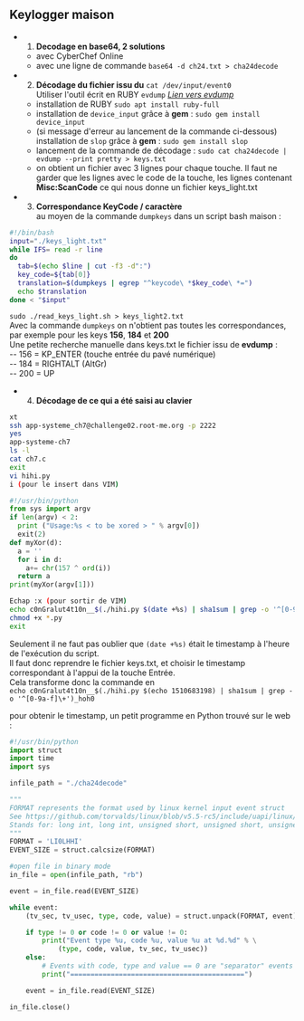 Keylogger maison
----------------

- 1) **Decodage en base64, 2 solutions**
    - avec CyberChef Online
    - avec une ligne de commande `base64 -d ch24.txt > cha24decode`


- 2) **Décodage du fichier issu du** `cat /dev/input/event0`  
Utiliser l'outil écrit en RUBY `evdump` [*Lien vers evdump*](https://www.rubydoc.info/gems/device_input/0.3.1.1)  
  - installation de RUBY `sudo apt install ruby-full`
  - installation de `device_input` grâce à **gem** : `sudo gem install device_input`
  - (si message d'erreur au lancement de la commande ci-dessous) installation de `slop`  grâce à **gem** : `sudo gem install slop`  
  - lancement de la commande de décodage : `sudo cat cha24decode |  evdump --print pretty > keys.txt`
  - on obtient un fichier avec 3 lignes pour chaque touche. Il faut ne garder que les lignes avec le code de la touche, les lignes contenant **Misc:ScanCode** ce qui nous donne un fichier keys_light.txt

- 3) **Correspondance KeyCode / caractère**  
au moyen de la commande `dumpkeys` dans un script bash maison :

```bash
#!/bin/bash
input="./keys_light.txt"
while IFS= read -r line
do
  tab=$(echo $line | cut -f3 -d":")
  key_code=${tab[0]}
  translation=$(dumpkeys | egrep "^keycode\ *$key_code\ *=")
  echo $translation
done < "$input"
```

`sudo ./read_keys_light.sh > keys_light2.txt`  
Avec la commande `dumpkeys` on n'obtient pas toutes les correspondances, par exemple pour les keys **156**, **184** et **200**  
Une petite recherche manuelle dans keys.txt le fichier issu de **evdump** :  
   -- 156 = KP_ENTER (touche entrée du pavé numérique)  
   -- 184 = RIGHTALT (AltGr)  
   -- 200 = UP  

- 4) **Décodage de ce qui a été saisi au clavier**  
```bash
xt
ssh app-systeme_ch7@challenge02.root-me.org -p 2222
yes
app-systeme-ch7
ls -l
cat ch7.c
exit
vi hihi.py
i (pour le insert dans VIM)
```
```python
#!/usr/bin/python
from sys import argv
if len(argv) < 2:
  print ("Usage:%s < to be xored > " % argv[0])
  exit(2)
def myXor(d):
  a = ''
  for i in d:
    a+= chr(157 ^ ord(i))
  return a
print(myXor(argv[1]))
```
```bash
Echap :x (pour sortir de VIM)
echo c0nGralut4t10n__$(./hihi.py $(date +%s) | sha1sum | grep -o '^[0-9a-f]\+')_hoh0 > /tmp/flag
chmod +x *.py
exit
```
Seulement il ne faut pas oublier que `(date +%s)` était le timestamp à l'heure de l'exécution du script.  
Il faut donc reprendre le fichier keys.txt, et choisir le timestamp correspondant à l'appui de la touche Entrée.  
Cela transforme donc la commande en   
`echo c0nGralut4t10n__$(./hihi.py $(echo 1510683198) | sha1sum | grep -o '^[0-9a-f]\+')_hoh0`

pour obtenir le timestamp, un petit programme en Python trouvé sur le web :
```python
#!/usr/bin/python
import struct
import time
import sys

infile_path = "./cha24decode"

"""
FORMAT represents the format used by linux kernel input event struct
See https://github.com/torvalds/linux/blob/v5.5-rc5/include/uapi/linux/input.h#L28
Stands for: long int, long int, unsigned short, unsigned short, unsigned int
"""
FORMAT = 'LI0LHHI'
EVENT_SIZE = struct.calcsize(FORMAT)

#open file in binary mode
in_file = open(infile_path, "rb")

event = in_file.read(EVENT_SIZE)

while event:
    (tv_sec, tv_usec, type, code, value) = struct.unpack(FORMAT, event)

    if type != 0 or code != 0 or value != 0:
        print("Event type %u, code %u, value %u at %d.%d" % \
            (type, code, value, tv_sec, tv_usec))
    else:
        # Events with code, type and value == 0 are "separator" events
        print("===========================================")

    event = in_file.read(EVENT_SIZE)

in_file.close()
```
